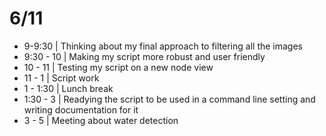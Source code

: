 # 6/11

- 9-9:30 | Thinking about my final approach to filtering all the images
- 9:30 - 10 | Making my script more robust and user friendly
- 10 - 11 | Testing my script on a new node view
- 11 - 1 | Script work
- 1 - 1:30 | Lunch break
- 1:30 - 3 | Readying the script to be used in a command line setting and writing documentation for it
- 3 - 5 | Meeting about water detection